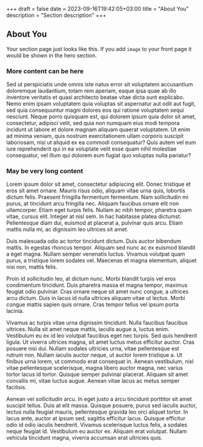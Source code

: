 +++
draft = false
date = 2023-09-16T19:42:05+03:00
title = "About You"
description = "Section description"
+++

## About You

Your section page just looks like this. If you add `image` to your front page it would be shown in the hero section.

### More content can be here

Sed ut perspiciatis unde omnis iste natus error sit voluptatem accusantium doloremque laudantium, totam rem aperiam, eaque ipsa quae ab illo inventore veritatis et quasi architecto beatae vitae dicta sunt explicabo. Nemo enim ipsam voluptatem quia voluptas sit aspernatur aut odit aut fugit, sed quia consequuntur magni dolores eos qui ratione voluptatem sequi nesciunt. Neque porro quisquam est, qui dolorem ipsum quia dolor sit amet, consectetur, adipisci velit, sed quia non numquam eius modi tempora incidunt ut labore et dolore magnam aliquam quaerat voluptatem. Ut enim ad minima veniam, quis nostrum exercitationem ullam corporis suscipit laboriosam, nisi ut aliquid ex ea commodi consequatur? Quis autem vel eum iure reprehenderit qui in ea voluptate velit esse quam nihil molestiae consequatur, vel illum qui dolorem eum fugiat quo voluptas nulla pariatur?

### May be very long content



Lorem ipsum dolor sit amet, consectetur adipiscing elit. Donec tristique et eros sit amet ornare. Mauris risus odio, aliquam vitae urna quis, lobortis dictum felis. Praesent fringilla fermentum fermentum. Nam sollicitudin mi purus, at tincidunt arcu fringilla nec. Aliquam faucibus ornare elit non ullamcorper. Etiam eget turpis felis. Nullam ac nibh tempor, pharetra quam vitae, cursus elit. Integer at nisl sem. In hac habitasse platea dictumst. Pellentesque diam dui, euismod at placerat a, pulvinar quis arcu. Etiam mattis nulla mi, ac dignissim leo ultrices sit amet.

Duis malesuada odio ac tortor tincidunt dictum. Duis auctor bibendum mattis. In egestas rhoncus tempor. Aliquam sed nunc ac ex euismod blandit a eget magna. Nullam semper venenatis luctus. Vivamus volutpat quam purus, a tristique lorem sodales vel. Maecenas et magna elementum, aliquet nisi non, mattis felis.

Proin id sollicitudin leo, at dictum nunc. Morbi blandit turpis vel eros condimentum tincidunt. Duis pharetra massa et magna tempor, maximus feugiat odio pulvinar. Cras ornare neque sit amet nunc congue, a ultrices arcu dictum. Duis in lacus id nulla ultrices aliquam vitae ut lectus. Morbi congue mattis sapien quis ornare. Cras tempor tellus vel ipsum porta lacinia.

Vivamus ac turpis vitae urna dignissim tincidunt. Nulla faucibus faucibus ultrices. Nulla sit amet neque mattis, iaculis augue a, luctus enim. Vestibulum eu ex id leo volutpat faucibus eget nec turpis. Sed quis hendrerit ligula. Ut viverra ultrices magna, sit amet luctus metus efficitur auctor. Cras posuere nisi dui. Nullam sodales ultricies urna, vitae pellentesque est rutrum non. Nullam iaculis auctor neque, ut auctor lorem tristique a. Ut finibus urna lorem, ut commodo erat consequat in. Aenean vestibulum, nisl vitae pellentesque scelerisque, magna libero auctor magna, nec varius tortor lacus id tortor. Quisque semper pulvinar placerat. Aliquam sit amet convallis mi, vitae luctus augue. Aenean vitae lacus ac metus semper facilisis.

Aenean vel sollicitudin arcu. In eget justo a arcu tincidunt porttitor sit amet suscipit tellus. Duis at elit massa. Quisque posuere, purus sed iaculis auctor, lectus nulla feugiat mauris, pellentesque gravida leo orci aliquet tortor. In lacus ante, auctor at ipsum sed, sagittis efficitur lacus. Quisque efficitur odio id odio iaculis hendrerit. Vivamus scelerisque luctus felis, a sodales neque feugiat id. Vestibulum eu auctor ex. Aliquam erat volutpat. Nullam vehicula tincidunt magna, viverra accumsan erat ultricies quis. 
